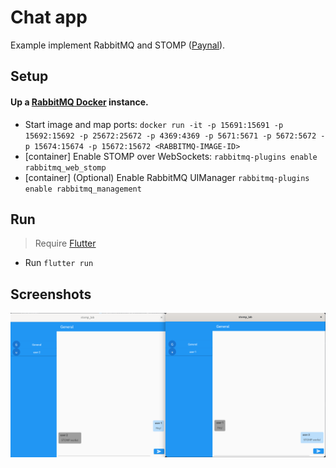 # Chat app

Example implement RabbitMQ and STOMP ([Paynal](https://pub.dev/packages/paynal)).

## Setup

#### Up a [RabbitMQ Docker](https://hub.docker.com/_/rabbitmq) instance.
- Start image and map ports: `docker run -it -p 15691:15691 -p 15692:15692 -p 25672:25672 -p 4369:4369 -p 5671:5671 -p 5672:5672 -p 15674:15674 -p 15672:15672 <RABBITMQ-IMAGE-ID>`
- [container] Enable STOMP over WebSockets: `rabbitmq-plugins enable rabbitmq_web_stomp`
- [container] (Optional) Enable RabbitMQ UIManager `rabbitmq-plugins enable rabbitmq_management`

## Run

> Require [Flutter](https://docs.flutter.dev/get-started/install)

- Run `flutter run`

## Screenshots
![screenshot](.github/assets/screenshot.png)
